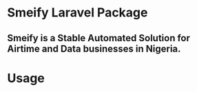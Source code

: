# Smeify Laravel Package

## Smeify is a Stable Automated Solution for Airtime and Data businesses in Nigeria.

# Usage
